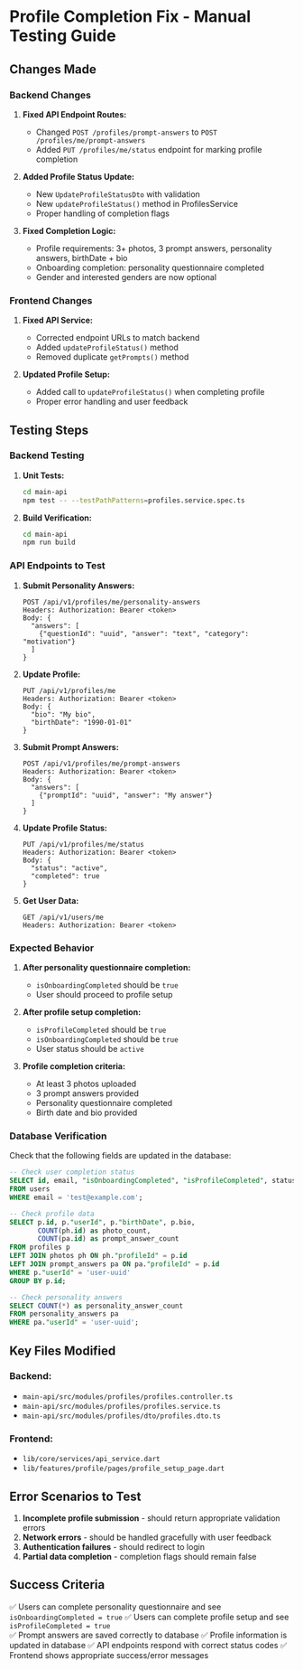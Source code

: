 # Profile Completion Fix - Manual Testing Guide

## Changes Made

### Backend Changes

1. **Fixed API Endpoint Routes:**
   - Changed `POST /profiles/prompt-answers` to `POST /profiles/me/prompt-answers`
   - Added `PUT /profiles/me/status` endpoint for marking profile completion

2. **Added Profile Status Update:**
   - New `UpdateProfileStatusDto` with validation
   - New `updateProfileStatus()` method in ProfilesService
   - Proper handling of completion flags

3. **Fixed Completion Logic:**
   - Profile requirements: 3+ photos, 3 prompt answers, personality answers, birthDate + bio
   - Onboarding completion: personality questionnaire completed
   - Gender and interested genders are now optional

### Frontend Changes

1. **Fixed API Service:**
   - Corrected endpoint URLs to match backend
   - Added `updateProfileStatus()` method
   - Removed duplicate `getPrompts()` method

2. **Updated Profile Setup:**
   - Added call to `updateProfileStatus()` when completing profile
   - Proper error handling and user feedback

## Testing Steps

### Backend Testing

1. **Unit Tests:**
   ```bash
   cd main-api
   npm test -- --testPathPatterns=profiles.service.spec.ts
   ```

2. **Build Verification:**
   ```bash
   cd main-api
   npm run build
   ```

### API Endpoints to Test

1. **Submit Personality Answers:**
   ```
   POST /api/v1/profiles/me/personality-answers
   Headers: Authorization: Bearer <token>
   Body: {
     "answers": [
       {"questionId": "uuid", "answer": "text", "category": "motivation"}
     ]
   }
   ```

2. **Update Profile:**
   ```
   PUT /api/v1/profiles/me
   Headers: Authorization: Bearer <token>
   Body: {
     "bio": "My bio",
     "birthDate": "1990-01-01"
   }
   ```

3. **Submit Prompt Answers:**
   ```
   POST /api/v1/profiles/me/prompt-answers
   Headers: Authorization: Bearer <token>
   Body: {
     "answers": [
       {"promptId": "uuid", "answer": "My answer"}
     ]
   }
   ```

4. **Update Profile Status:**
   ```
   PUT /api/v1/profiles/me/status
   Headers: Authorization: Bearer <token>
   Body: {
     "status": "active",
     "completed": true
   }
   ```

5. **Get User Data:**
   ```
   GET /api/v1/users/me
   Headers: Authorization: Bearer <token>
   ```

### Expected Behavior

1. **After personality questionnaire completion:**
   - `isOnboardingCompleted` should be `true`
   - User should proceed to profile setup

2. **After profile setup completion:**
   - `isProfileCompleted` should be `true`
   - `isOnboardingCompleted` should be `true`
   - User status should be `active`

3. **Profile completion criteria:**
   - At least 3 photos uploaded
   - 3 prompt answers provided
   - Personality questionnaire completed
   - Birth date and bio provided

### Database Verification

Check that the following fields are updated in the database:

```sql
-- Check user completion status
SELECT id, email, "isOnboardingCompleted", "isProfileCompleted", status 
FROM users 
WHERE email = 'test@example.com';

-- Check profile data
SELECT p.id, p."userId", p."birthDate", p.bio, 
       COUNT(ph.id) as photo_count,
       COUNT(pa.id) as prompt_answer_count
FROM profiles p
LEFT JOIN photos ph ON ph."profileId" = p.id
LEFT JOIN prompt_answers pa ON pa."profileId" = p.id
WHERE p."userId" = 'user-uuid'
GROUP BY p.id;

-- Check personality answers
SELECT COUNT(*) as personality_answer_count
FROM personality_answers pa
WHERE pa."userId" = 'user-uuid';
```

## Key Files Modified

### Backend:
- `main-api/src/modules/profiles/profiles.controller.ts`
- `main-api/src/modules/profiles/profiles.service.ts`
- `main-api/src/modules/profiles/dto/profiles.dto.ts`

### Frontend:
- `lib/core/services/api_service.dart`
- `lib/features/profile/pages/profile_setup_page.dart`

## Error Scenarios to Test

1. **Incomplete profile submission** - should return appropriate validation errors
2. **Network errors** - should be handled gracefully with user feedback  
3. **Authentication failures** - should redirect to login
4. **Partial data completion** - completion flags should remain false

## Success Criteria

✅ Users can complete personality questionnaire and see `isOnboardingCompleted = true`
✅ Users can complete profile setup and see `isProfileCompleted = true`  
✅ Prompt answers are saved correctly to database
✅ Profile information is updated in database
✅ API endpoints respond with correct status codes
✅ Frontend shows appropriate success/error messages